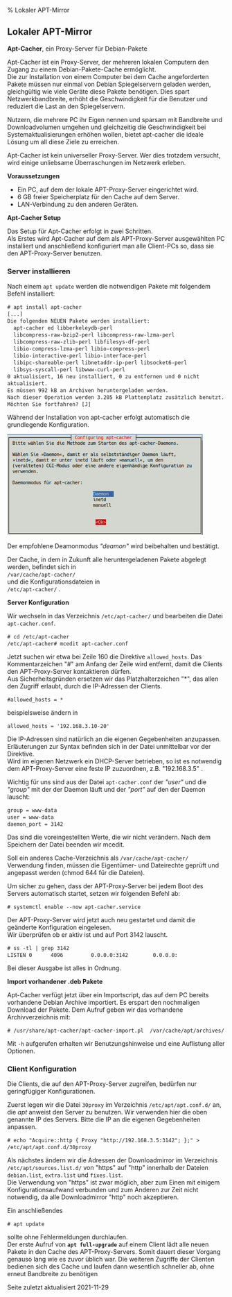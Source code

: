 % Lokaler APT-Mirror

## Lokaler APT-Mirror

**Apt-Cacher**, ein Proxy-Server für Debian-Pakete

Apt-Cacher ist ein Proxy-Server, der mehreren lokalen Computern den Zugang zu
einem Debian-Pakete-Cache ermöglicht.  
Die zur Installation von einem Computer bei dem Cache angeforderten Pakete müssen nur einmal von Debian Spiegelservern geladen werden, gleichgültig wie viele Geräte diese Pakete benötigen. Dies spart Netzwerkbandbreite, erhöht die Geschwindigkeit für die Benutzer und reduziert die Last an den Spiegelservern.

Nutzern, die mehrere PC ihr Eigen nennen und sparsam mit Bandbreite und Downloadvolumen umgehen und gleichzeitig die Geschwindigkeit bei Systemaktualisierungen erhöhen wollen, bietet apt-cacher die ideale Lösung um all diese Ziele zu erreichen.

Apt-Cacher ist kein universeller Proxy-Server. Wer dies trotzdem versucht, wird einige unliebsame Überraschungen im Netzwerk erleben.

**Voraussetzungen**

+ Ein PC, auf dem der lokale APT-Proxy-Server eingerichtet wird.
+ 6 GB freier Speicherplatz für den Cache auf dem Server.
+ LAN-Verbindung zu den anderen Geräten.

**Apt-Cacher Setup**

Das Setup für Apt-Cacher erfolgt in zwei Schritten.  
Als Erstes wird Apt-Cacher auf dem als APT-Proxy-Server ausgewählten PC installiert und anschließend konfiguriert man alle Client-PCs so, dass sie den APT-Proxy-Server benutzen.

### Server installieren

Nach einem `apt update` werden die notwendigen Pakete mit folgendem Befehl installiert:

~~~
# apt install apt-cacher
[...]
Die folgenden NEUEN Pakete werden installiert:
  apt-cacher ed libberkeleydb-perl
  libcompress-raw-bzip2-perl libcompress-raw-lzma-perl
  libcompress-raw-zlib-perl libfilesys-df-perl
  libio-compress-lzma-perl libio-compress-perl
  libio-interactive-perl libio-interface-perl
  libipc-shareable-perl libnetaddr-ip-perl libsocket6-perl
  libsys-syscall-perl libwww-curl-perl
0 aktualisiert, 16 neu installiert, 0 zu entfernen und 0 nicht aktualisiert.
Es müssen 992 kB an Archiven heruntergeladen werden.
Nach dieser Operation werden 3.205 kB Plattenplatz zusätzlich benutzt.
Möchten Sie fortfahren? [J]
~~~

Während der Installation von apt-cacher erfolgt automatisch die grundlegende Konfiguration.

![Konfiguration von apt-cacher](./images/apt-localmirror/apt-cacher-config.png)

Der empfohlene Deamonmodus *"deamon"* wird beibehalten und bestätigt.

Der Cache, in dem in Zukunft alle heruntergeladenen Pakete abgelegt werden, befindet sich in  
`/var/cache/apt-cacher/`  
und die Konfigurationsdateien in  
`/etc/apt-cacher/` .

**Server Konfiguration**

Wir wechseln in das Verzeichnis `/etc/apt-cacher/` und bearbeiten die Datei `apt-cacher.conf`.

~~~
# cd /etc/apt-cacher
/etc/apt-cacher# mcedit apt-cacher.conf
~~~

Jetzt suchen wir etwa bei Zeile 160 die Direktive `allowed_hosts`. Das Kommentarzeichen "#" am Anfang der Zeile wird entfernt, damit die Clients den APT-Proxy-Server kontaktieren dürfen.  
Aus Sicherheitsgründen ersetzen wir das Platzhalterzeichen "\*", das allen den Zugriff erlaubt, durch die IP-Adressen der Clients.

~~~
#allowed_hosts = *
~~~

beispielsweise ändern in

~~~
allowed_hosts = '192.168.3.10-20'
~~~

Die IP-Adressen sind natürlich an die eigenen Gegebenheiten anzupassen. Erläuterungen zur Syntax befinden sich in der Datei unmittelbar vor der Direktive.  
Wird im eigenen Netzwerk ein DHCP-Server betrieben, so ist es notwendig dem APT-Proxy-Server eine feste IP zuzuordnen, z.B. "192.168.3.5" .

Wichtig für uns sind aus der Datei `apt-cacher.conf` der *"user"* und die *"group"* mit der der Daemon läuft und der *"port"* auf den der Daemon lauscht:

~~~
group = www-data
user = www-data
daemon_port = 3142
~~~

Das sind die voreingestellten Werte, die wir nicht verändern. Nach dem Speichern der Datei beenden wir mcedit.

Soll ein anderes Cache-Verzeichnis als `/var/cache/apt-cacher/` Verwendung finden, müssen die Eigentümer- und Dateirechte geprüft und angepasst werden (chmod 644 für die Dateien).

Um sicher zu gehen, dass der APT-Proxy-Server bei jedem Boot des Servers automatisch startet, setzen wir folgenden Befehl ab:

~~~
# systemctl enable --now apt-cacher.service
~~~

Der APT-Proxy-Server wird jetzt auch neu gestartet und damit die geänderte Konfiguration eingelesen.  
Wir überprüfen ob er aktiv ist und auf Port 3142 lauscht.

~~~
# ss -tl | grep 3142
LISTEN 0      4096         0.0.0.0:3142        0.0.0.0:
~~~

Bei dieser Ausgabe ist alles in Ordnung.

**Import vorhandener .deb Pakete**

Apt-Cacher verfügt jetzt über ein Importscript, das auf dem PC bereits vorhandene Debian Archive importiert. Es erspart den nochmaligen Download der Pakete. Dem Aufruf geben wir das vorhandene Archivverzeichnis mit:

~~~
# /usr/share/apt-cacher/apt-cacher-import.pl  /var/cache/apt/archives/
~~~

Mit `-h` aufgerufen erhalten wir Benutzungshinweise und eine Auflistung aller Optionen.

### Client Konfiguration

Die Clients, die auf den APT-Proxy-Server zugreifen, bedürfen nur geringfügiger Konfigurationen.

Zuerst legen wir die Datei `30proxy` im Verzeichnis `/etc/apt/apt.conf.d/` an, die *apt* anweist den Server zu benutzen. Wir verwenden hier die oben genannte IP des Servers. Bitte die IP an die eigenen Gegebenheiten anpassen.

~~~
# echo "Acquire::http { Proxy "http://192.168.3.5:3142"; };" > /etc/apt/apt.conf.d/30proxy
~~~

Als nächstes ändern wir die Adressen der Downloadmirror im Verzeichnis `/etc/apt/sources.list.d/` von "https" auf "http" innerhalb der Dateien `debian.list`, `extra.list` und `fixes.list`.  
Die Verwendung von "https" ist zwar möglich, aber zum Einen mit einigem Konfigurationsaufwand verbunden und zum Anderen zur Zeit nicht notwendig, da alle Downloadmirror "http" noch akzeptieren.

Ein anschließendes

~~~
# apt update
~~~

sollte ohne Fehlermeldungen durchlaufen.  
Der erste Aufruf von **`apt full-upgrade`** auf einem Client lädt alle neuen Pakete in den Cache des APT-Proxy-Servers. Somit dauert dieser Vorgang genauso lang wie es zuvor üblich war. Die weiteren Zugriffe der Clienten bedienen sich des Cache und laufen dann wesentlich schneller ab, ohne erneut Bandbreite zu benötigen

<div id="rev">Seite zuletzt aktualisiert 2021-11-29</div>
